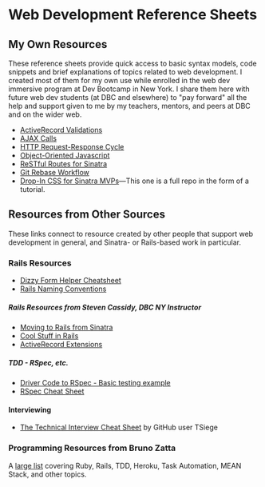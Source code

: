 # Web Development Reference Sheets

## My Own Resources
These reference sheets provide quick access to basic syntax models, code snippets and brief explanations of topics related to web development. I created most of them for my own use while enrolled in the web dev immersive program at Dev Bootcamp in New York. I share them here with future web dev students (at DBC and elsewhere) to "pay forward" all the help and support given to me by my teachers, mentors, and peers at DBC and on the wider web.

* [ActiveRecord Validations](https://github.com/webdevjeffus/reference_sheets/blob/master/activerecord_validations.md)
* [AJAX Calls](https://github.com/webdevjeffus/reference_sheets/blob/master/ajax_calls.md)
* [HTTP Request-Response Cycle](https://github.com/webdevjeffus/reference_sheets/blob/master/http_request_response.md)
* [Object-Oriented Javascript](https://github.com/webdevjeffus/reference_sheets/blob/master/oojs.md)
* [ReSTful Routes for Sinatra](https://github.com/webdevjeffus/reference_sheets/blob/master/restful_routes.md)
* [Git Rebase Workflow](https://github.com/webdevjeffus/reference_sheets/blob/master/git_rebase.md)
* [Drop-In CSS for Sinatra MVPs](https://github.com/webdevjeffus/css-for-sinatra)&mdash;This one is a full repo in the form of a tutorial.


## Resources from Other Sources
These links connect to resource created by other people that support web development in general, and Sinatra- or Rails-based work in particular.

### Rails Resources
* [Dizzy Form Helper Cheatsheet](http://appletree.or.kr/quick_reference_cards/Ruby-Ruby_on_Rails/form-helpers.pdf)
* [Rails Naming Conventions](https://gist.github.com/iangreenleaf/b206d09c587e8fc6399e)

##### Rails Resources from Steven Cassidy, DBC NY Instructor
* [Moving to Rails from Sinatra](https://github.com/nyc-island-foxes-2016/phase-3-guide/blob/nyc/resources/moving-to-rails.md)
* [Cool Stuff in Rails](https://github.com/nyc-island-foxes-2016/phase-3-guide/blob/nyc/resources/cool-stuff-in-rails.md)
* [ActiveRecord Extensions](https://gist.github.com/stevecass/2afff7285a1099e2243f)

##### TDD - RSpec, etc.
* [Driver Code to RSpec - Basic testing example](https://gist.github.com/abinoda/1a0778292dd0aa0cd380)
* [RSpec Cheat Sheet](http://cheat.errtheblog.com/s/rspec)

#### Interviewing
* [The Technical Interview Cheat Sheet](https://gist.github.com/TSiege/cbb0507082bb18ff7e4b) by GitHub user TSiege

### Programming Resources from Bruno Zatta
A [large list](https://gist.github.com/Brunation11/da7fbea0128e8b9242a7) covering Ruby, Rails, TDD, Heroku, Task Automation, MEAN Stack, and other topics.
